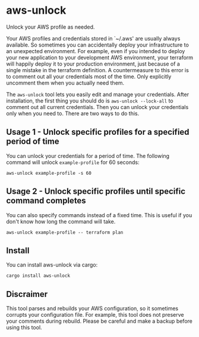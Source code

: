 # aws-unlock

Unlock your AWS profile as needed.

Your AWS profiles and credentials stored in `~/.aws' are usually always available. So sometimes you can accidentally deploy your infrastructure to an unexpected environment. For example, even if you intended to deploy your new application to your development AWS environment, your terraform will happily deploy it to your production environment, just because of a single mistake in the terraform definition. A countermeasure to this error is to comment out all your credentials most of the time. Only explicitly uncomment them when you actually need them.

The `aws-unlock` tool lets you easily edit and manage your credentials. After installation, the first thing you should do is `aws-unlock --lock-all` to comment out all current credentials. Then you can unlock your credentials only when you need to. There are two ways to do this.

## Usage 1 - Unlock specific profiles for a specified period of time

You can unlock your credentials for a period of time. The following
command will unlock `example-profile` for 60 seconds:

```
aws-unlock example-profile -s 60
```

## Usage 2 - Unlock specific profiles until specific command completes

You can also specify commands instead of a fixed time. This is useful if you
don't know how long the command will take.

```
aws-unlock example-profile -- terraform plan
```

## Install

You can install aws-unlock via cargo:

```
cargo install aws-unlock
```

## Discraimer

This tool parses and rebuilds your AWS configuration, so it sometimes corrupts
your configuration file. For example, this tool does not preserve your
comments during rebuild. Please be careful and make a backup before using this
tool.

